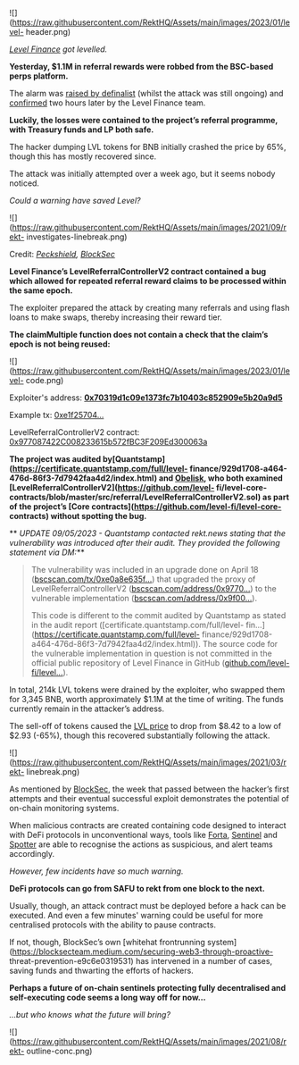 ![](https://raw.githubusercontent.com/RektHQ/Assets/main/images/2023/01/level-
header.png)

_[Level Finance](https://twitter.com/Level__Finance) got levelled._

 **Yesterday, $1.1M in referral rewards were robbed from the BSC-based perps
platform.**

The alarm was [raised by
definalist](https://twitter.com/definalist/status/1653110385552289792) (whilst
the attack was still ongoing) and
[confirmed](https://twitter.com/Level__Finance/status/1653140756540825638) two
hours later by the Level Finance team.

 **Luckily, the losses were contained to the project’s referral programme,
with Treasury funds and LP both safe.**

The hacker dumping LVL tokens for BNB initially crashed the price by 65%,
though this has mostly recovered since.

The attack was initially attempted over a week ago, but it seems nobody
noticed.

 _Could a warning have saved Level?_

![](https://raw.githubusercontent.com/RektHQ/Assets/main/images/2021/09/rekt-
investigates-linebreak.png)

Credit:
_[Peckshield](https://twitter.com/peckshield/status/1653149493133729794),
[BlockSec](https://twitter.com/BlockSecTeam/status/1653267431127920641)_

 **Level Finance’s LevelReferralControllerV2 contract contained a bug which
allowed for repeated referral reward claims to be processed within the same
epoch.**

The exploiter prepared the attack by creating many referrals and using flash
loans to make swaps, thereby increasing their reward tier.

 **The claimMultiple function does not contain a check that the claim’s epoch
is not being reused:**

![](https://raw.githubusercontent.com/RektHQ/Assets/main/images/2023/01/level-
code.png)

Exploiter's address:
**[0x70319d1c09e1373fc7b10403c852909e5b20a9d5](https://bscscan.com/address/0x70319d1c09e1373fc7b10403c852909e5b20a9d5)**

Example tx:
[0xe1f25704…](https://bscscan.com/tx/0xe1f257041872c075cbe6a1212827bc346df3def6d01a07914e4006ec43027165)

LevelReferralControllerV2 contract:
[0x977087422C008233615b572fBC3F209Ed300063a](https://bscscan.com/address/0x977087422C008233615b572fBC3F209Ed300063a)

 **The project was audited
by[Quantstamp](https://certificate.quantstamp.com/full/level-
finance/929d1708-a464-476d-86f3-7d7942faa4d2/index.html) and
[Obelisk](https://obeliskauditing.com/audits/level-finance-core?openPdf=true),
who both examined [LevelReferralControllerV2](https://github.com/level-
fi/level-core-
contracts/blob/master/src/referral/LevelReferralControllerV2.sol) as part of
the project’s [Core contracts](https://github.com/level-fi/level-core-
contracts) without spotting the bug.**

 ** _UPDATE 09/05/2023 - Quantstamp contacted rekt.news stating that the
vulnerability was introduced after their audit. They provided the following
statement via DM:_**

> The vulnerability was included in an upgrade done on April 18
> ([bscscan.com/tx/0xe0a8e635f…](https://bscscan.com/tx/0xe0a8e635f4778f6cc935873d8c17a92979eb9adfa77b249dec1d4a15b3e82909))
> that upgraded the proxy of LevelReferralControllerV2
> ([bscscan.com/address/0x9770…](https://bscscan.com/address/0x977087422C008233615b572fBC3F209Ed300063a))
> to the vulnerable implementation
> ([bscscan.com/address/0x9f00…](https://bscscan.com/address/0x9f00fbd6c095d2c542687ed5afb68d9c3fb2f464#code)).
>
> This code is different to the commit audited by Quantstamp as stated in the
> audit report ([certificate.quantstamp.com/full/level-
> fin…](https://certificate.quantstamp.com/full/level-
> finance/929d1708-a464-476d-86f3-7d7942faa4d2/index.html)). The source code
> for the vulnerable implementation in question is not committed in the
> official public repository of Level Finance in GitHub ([github.com/level-
> fi/level…](https://github.com/level-fi/level-core-contracts)).

In total, 214k LVL tokens were drained by the exploiter, who swapped them for
3,345 BNB, worth approximately $1.1M at the time of writing. The funds
currently remain in the attacker’s address.

The sell-off of tokens caused the [LVL
price](https://www.coingecko.com/en/coins/level) to drop from $8.42 to a low
of $2.93 (-65%), though this recovered substantially following the attack.

![](https://raw.githubusercontent.com/RektHQ/Assets/main/images/2021/03/rekt-
linebreak.png)

As mentioned by
[BlockSec](https://twitter.com/BlockSecTeam/status/1653267431127920641), the
week that passed between the hacker’s first attempts and their eventual
successful exploit demonstrates the potential of on-chain monitoring systems.

When malicious contracts are created containing code designed to interact with
DeFi protocols in unconventional ways, tools like [Forta](https://forta.org/),
[Sentinel](https://docs.openzeppelin.com/defender/sentinel) and
[Spotter](https://blog.pessimistic.io/spotters-almanac-4c594fd834d1) are able
to recognise the actions as suspicious, and alert teams accordingly.

 _However, few incidents have so much warning._

 **DeFi protocols can go from SAFU to rekt from one block to the next.**

Usually, though, an attack contract must be deployed before a hack can be
executed. And even a few minutes' warning could be useful for more centralised
protocols with the ability to pause contracts.

If not, though, BlockSec’s own [whitehat frontrunning
system](https://blocksecteam.medium.com/securing-web3-through-proactive-
threat-prevention-e9c6e0319531) has intervened in a number of cases, saving
funds and thwarting the efforts of hackers.

 **Perhaps a future of on-chain sentinels protecting fully decentralised and
self-executing code seems a long way off for now…**

 _…but who knows what the future will bring?_

![](https://raw.githubusercontent.com/RektHQ/Assets/main/images/2021/08/rekt-
outline-conc.png)


